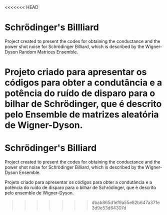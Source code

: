 <<<<<<< HEAD
# Schrödinger's Billliard

Project created to present the codes for obtaining the conductance and the power shot noise for Schrödinger Billiard, which is described by the Wigner-Dyson Random Matrices Ensemble.

Projeto criado para apresentar os códigos para obter a condutância e a potência do ruído de disparo para o bilhar de Schrödinger, que é descrito pelo Ensemble de matrizes aleatória de Wigner-Dyson.
=======
# Schrödinger's Billiard

Project created to present the codes for obtaining the conductance and the power shot noise for Schrödinger Billiard, which is described by the Wigner-Dyson Ensemble.

Projeto criado para apresentar os códigos para obter a condutância e a potência do ruído de disparo para o bilhar de Schrödinger, que é descrito pelo ensemble de Wigner-Dyson.
>>>>>>> dbab865d1ef9a55e82b647a371e3d9e53d64307d
